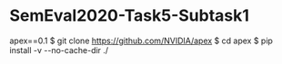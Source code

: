 # SemEval2020-Task5-Subtask1


apex==0.1
$ git clone https://github.com/NVIDIA/apex
$ cd apex
$ pip install -v --no-cache-dir ./
